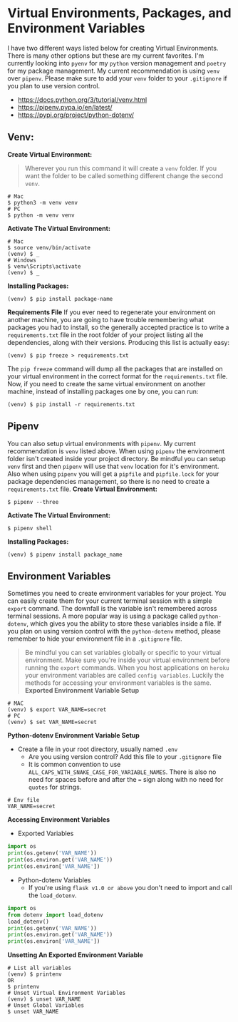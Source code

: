 # Virtual Environments, Packages, and Environment Variables

I have two different ways listed below for creating Virtual Environments. There is many other options but these are my current favorites. I'm currently looking into `pyenv` for my `python` version management and `poetry` for my package management. My current recommendation is using `venv` over `pipenv`. Please make sure to add your `venv` folder to your `.gitignore` if you plan to use version control.

- https://docs.python.org/3/tutorial/venv.html
- https://pipenv.pypa.io/en/latest/
- https://pypi.org/project/python-dotenv/

## Venv:

**Create Virtual Environment:**

> Wherever you run this command it will create a `venv` folder. If you want the folder to be called something different change the second `venv`.

```
# Mac
$ python3 -m venv venv
# PC
$ python -m venv venv
```

**Activate The Virtual Environment:**

```
# Mac
$ source venv/bin/activate
(venv) $ _
# Windows
$ venv\Scripts\activate
(venv) $ _
```

**Installing Packages:**

```
(venv) $ pip install package-name
```

**Requirements File**
If you ever need to regenerate your environment on another machine, you are going to have trouble remembering what packages you had to install, so the generally accepted practice is to write a `requirements.txt` file in the root folder of your project listing all the dependencies, along with their versions. Producing this list is actually easy:

```
(venv) $ pip freeze > requirements.txt
```

The `pip freeze` command will dump all the packages that are installed on your virtual environment in the correct format for the `requirements.txt` file. Now, if you need to create the same virtual environment on another machine, instead of installing packages one by one, you can run:

```
(venv) $ pip install -r requirements.txt
```

## Pipenv

You can also setup virtual environments with `pipenv`. My current recommendation is `venv` listed above. When using `pipenv` the environment folder isn't created inside your project directory. Be mindful you can setup `venv` first and then `pipenv` will use that `venv` location for it's environment. Also when using `pipenv` you will get a `pipfile` and `pipfile.lock` for your package dependencies management, so there is no need to create a `requirements.txt` file.
**Create Virtual Environment:**

```
$ pipenv --three
```

**Activate The Virtual Environment:**

```
$ pipenv shell
```

**Installing Packages:**

```
(venv) $ pipenv install package_name
```

## Environment Variables

Sometimes you need to create environment variables for your project. You can easily create them for your current terminal session with a simple `export` command. The downfall is the variable isn't remembered across terminal sessions. A more popular way is using a package called `python-dotenv`, which gives you the ability to store these variables inside a file. If you plan on using version control with the `python-dotenv` method, please remember to hide your environment file in a `.gitignore` file.

> Be mindful you can set variables globally or specific to your virtual environment. Make sure you're inside your virtual environment before running the `export` commands.
> When you host applications on `heroku` your environment variables are called `config variables`. Luckily the methods for accessing your environment variables is the same.
> **Exported Environment Variable Setup**

```
# MAC
(venv) $ export VAR_NAME=secret
# PC
(venv) $ set VAR_NAME=secret
```

**Python-dotenv Environment Variable Setup**

- Create a file in your root directory, usually named `.env`
  - Are you using version control? Add this file to your `.gitignore` file
  - It is common convention to use `ALL_CAPS_WITH_SNAKE_CASE_FOR_VARIABLE_NAMES`. There is also no need for spaces before and after the `=` sign along with no need for `quotes` for strings.

```
# Env file
VAR_NAME=secret
```

**Accessing Environment Variables**

- Exported Variables

```python
import os
print(os.getenv('VAR_NAME'))
print(os.environ.get('VAR_NAME'))
print(os.environ['VAR_NAME'])
```

- Python-dotenv Variables
  - If you're using `flask v1.0 or above` you don't need to import and call the `load_dotenv`.

```python
import os
from dotenv import load_dotenv
load_dotenv()
print(os.getenv('VAR_NAME'))
print(os.environ.get('VAR_NAME'))
print(os.environ['VAR_NAME'])
```

**Unsetting An Exported Environment Variable**

```
# List all variables
(venv) $ printenv
OR
$ printenv
# Unset Virtual Environment Variables
(venv) $ unset VAR_NAME
# Unset Global Variables
$ unset VAR_NAME
```
